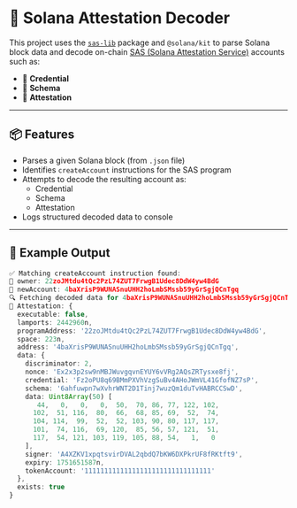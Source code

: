 # 🔐 Solana Attestation Decoder

This project uses the [`sas-lib`](https://attest.solana.com/docs) package and `@solana/kit` to parse Solana block data and decode on-chain [SAS (Solana Attestation Service)](https://attest.solana.com/) accounts such as:

- 🧾 **Credential**
- 📜 **Schema**
- 🔐 **Attestation**

---

## 📦 Features

- Parses a given Solana block (from `.json` file)
- Identifies `createAccount` instructions for the SAS program
- Attempts to decode the resulting account as:
  - Credential
  - Schema
  - Attestation
- Logs structured decoded data to console

---

## 📁 Example Output

```typescript
✅ Matching createAccount instruction found:
🔹 owner: 22zoJMtdu4tQc2PzL74ZUT7FrwgB1Udec8DdW4yw4BdG
🔹 newAccount: 4baXrisP9WUNASnuUHH2hoLmbSMssb59yGrSgjQCnTgq
🔍 Fetching decoded data for 4baXrisP9WUNASnuUHH2hoLmbSMssb59yGrSgjQCnTgq
🔐 Attestation: {
  executable: false,
  lamports: 2442960n,
  programAddress: '22zoJMtdu4tQc2PzL74ZUT7FrwgB1Udec8DdW4yw4BdG',
  space: 223n,
  address: '4baXrisP9WUNASnuUHH2hoLmbSMssb59yGrSgjQCnTgq',
  data: {
    discriminator: 2,
    nonce: 'Ex2x3p2sw9nMBJWuvgqvnEYUY6vVRg2AQsZRTysxe8fj',
    credential: 'Fz2oPU8q69BMmPXVhVzgSuBv4AHoJWmVL41GfofNZ7sP',
    schema: '6ahfuwpn7wXvhrWNT2D1Tinj7wuzQm1duTvHABRCCSwD',
    data: Uint8Array(50) [
       44,   0,   0,   0,  50,  70, 86, 77, 122, 102,
      102,  51, 116,  80,  66,  68, 85, 69,  52,  74,
      104, 114,  99,  52,  52, 103, 90, 80, 117, 117,
      101,  74, 116,  69, 120,  85, 56, 57, 121,  51,
      117,  54, 121, 103, 119, 105, 88, 54,   1,   0
    ],
    signer: 'A4XZKV1xpqtsvirDVAL2qbdQ7bKW6DXPkrUF8fRKtft9',
    expiry: 1751651587n,
    tokenAccount: '11111111111111111111111111111111'
  },
  exists: true
}
```
